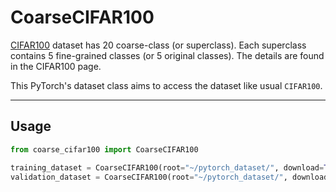 # CoarseCIFAR100


[CIFAR100](https://www.cs.toronto.edu/~kriz/cifar.html) dataset has 20 coarse-class (or superclass). Each superclass contains 5 fine-grained classes (or 5 original classes). The details are found in the CIFAR100 page.

This PyTorch's dataset class aims to access the dataset like usual `CIFAR100`.

---

## Usage

```python
from coarse_cifar100 import CoarseCIFAR100

training_dataset = CoarseCIFAR100(root="~/pytorch_dataset/", download=True)
validation_dataset = CoarseCIFAR100(root="~/pytorch_dataset/", download=True, train=False)
```
